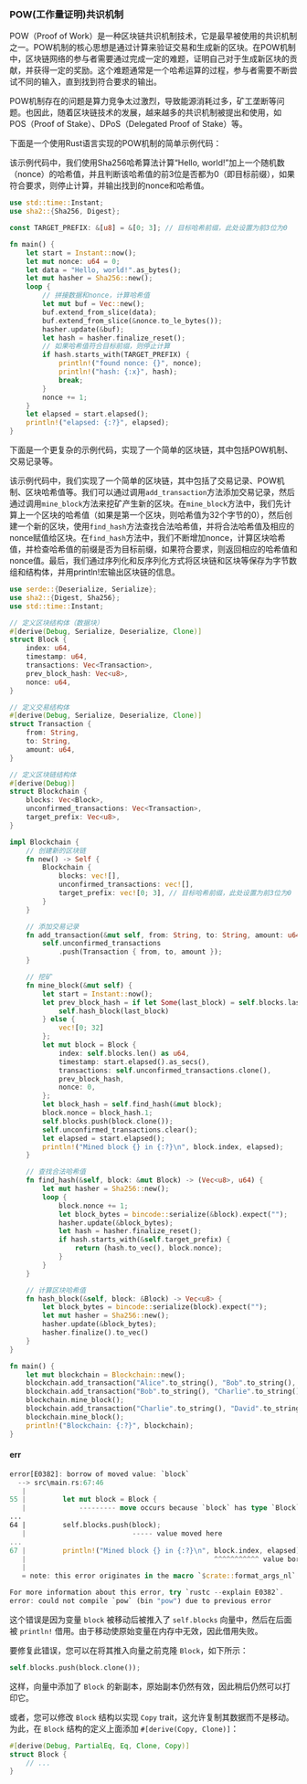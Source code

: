 ### POW(工作量证明)共识机制

POW（Proof of Work）是一种区块链共识机制技术，它是最早被使用的共识机制之一。POW机制的核心思想是通过计算来验证交易和生成新的区块。在POW机制中，区块链网络的参与者需要通过完成一定的难题，证明自己对于生成新区块的贡献，并获得一定的奖励。这个难题通常是一个哈希运算的过程，参与者需要不断尝试不同的输入，直到找到符合要求的输出。

POW机制存在的问题是算力竞争太过激烈，导致能源消耗过多，矿工垄断等问题。也因此，随着区块链技术的发展，越来越多的共识机制被提出和使用，如POS（Proof of Stake）、DPoS（Delegated Proof of Stake）等。



下面是一个使用Rust语言实现的POW机制的简单示例代码：

该示例代码中，我们使用Sha256哈希算法计算“Hello, world!”加上一个随机数（nonce）的哈希值，并且判断该哈希值的前3位是否都为0（即目标前缀），如果符合要求，则停止计算，并输出找到的nonce和哈希值。

```rust
use std::time::Instant;
use sha2::{Sha256, Digest};

const TARGET_PREFIX: &[u8] = &[0; 3]; // 目标哈希前缀，此处设置为前3位为0

fn main() {
    let start = Instant::now();
    let mut nonce: u64 = 0;
    let data = "Hello, world!".as_bytes();
    let mut hasher = Sha256::new();
    loop {
        // 拼接数据和nonce，计算哈希值
        let mut buf = Vec::new();
        buf.extend_from_slice(data);
        buf.extend_from_slice(&nonce.to_le_bytes());
        hasher.update(&buf);
        let hash = hasher.finalize_reset();
        // 如果哈希值符合目标前缀，则停止计算
        if hash.starts_with(TARGET_PREFIX) {
            println!("found nonce: {}", nonce);
            println!("hash: {:x}", hash);
            break;
        }
        nonce += 1;
    }
    let elapsed = start.elapsed();
    println!("elapsed: {:?}", elapsed);
}

```





下面是一个更复杂的示例代码，实现了一个简单的区块链，其中包括POW机制、交易记录等。

该示例代码中，我们实现了一个简单的区块链，其中包括了交易记录、POW机制、区块哈希值等。我们可以通过调用`add_transaction`方法添加交易记录，然后通过调用`mine_block`方法来挖矿产生新的区块。在`mine_block`方法中，我们先计算上一个区块的哈希值（如果是第一个区块，则哈希值为32个字节的0），然后创建一个新的区块，使用`find_hash`方法查找合法哈希值，并将合法哈希值及相应的nonce赋值给区块。在`find_hash`方法中，我们不断增加nonce，计算区块哈希值，并检查哈希值的前缀是否为目标前缀，如果符合要求，则返回相应的哈希值和nonce值。最后，我们通过序列化和反序列化方式将区块链和区块等保存为字节数组和结构体，并用println!宏输出区块链的信息。

```rust
use serde::{Deserialize, Serialize};
use sha2::{Digest, Sha256};
use std::time::Instant;

// 定义区块结构体（数据块）
#[derive(Debug, Serialize, Deserialize, Clone)]
struct Block {
    index: u64,
    timestamp: u64,
    transactions: Vec<Transaction>,
    prev_block_hash: Vec<u8>,
    nonce: u64,
}

// 定义交易结构体
#[derive(Debug, Serialize, Deserialize, Clone)]
struct Transaction {
    from: String,
    to: String,
    amount: u64,
}

// 定义区块链结构体
#[derive(Debug)]
struct Blockchain {
    blocks: Vec<Block>,
    unconfirmed_transactions: Vec<Transaction>,
    target_prefix: Vec<u8>,
}

impl Blockchain {
    // 创建新的区块链
    fn new() -> Self {
        Blockchain {
            blocks: vec![],
            unconfirmed_transactions: vec![],
            target_prefix: vec![0; 3], // 目标哈希前缀，此处设置为前3位为0
        }
    }

    // 添加交易记录
    fn add_transaction(&mut self, from: String, to: String, amount: u64) {
        self.unconfirmed_transactions
            .push(Transaction { from, to, amount });
    }

    // 挖矿
    fn mine_block(&mut self) {
        let start = Instant::now();
        let prev_block_hash = if let Some(last_block) = self.blocks.last() {
            self.hash_block(last_block)
        } else {
            vec![0; 32]
        };
        let mut block = Block {
            index: self.blocks.len() as u64,
            timestamp: start.elapsed().as_secs(),
            transactions: self.unconfirmed_transactions.clone(),
            prev_block_hash,
            nonce: 0,
        };
        let block_hash = self.find_hash(&mut block);
        block.nonce = block_hash.1;
        self.blocks.push(block.clone());
        self.unconfirmed_transactions.clear();
        let elapsed = start.elapsed();
        println!("Mined block {} in {:?}\n", block.index, elapsed);
    }

    // 查找合法哈希值
    fn find_hash(&self, block: &mut Block) -> (Vec<u8>, u64) {
        let mut hasher = Sha256::new();
        loop {
            block.nonce += 1;
            let block_bytes = bincode::serialize(&block).expect("");
            hasher.update(&block_bytes);
            let hash = hasher.finalize_reset();
            if hash.starts_with(&self.target_prefix) {
                return (hash.to_vec(), block.nonce);
            }
        }
    }

    // 计算区块哈希值
    fn hash_block(&self, block: &Block) -> Vec<u8> {
        let block_bytes = bincode::serialize(block).expect("");
        let mut hasher = Sha256::new();
        hasher.update(&block_bytes);
        hasher.finalize().to_vec()
    }
}

fn main() {
    let mut blockchain = Blockchain::new();
    blockchain.add_transaction("Alice".to_string(), "Bob".to_string(), 100);
    blockchain.add_transaction("Bob".to_string(), "Charlie".to_string(), 50);
    blockchain.mine_block();
    blockchain.add_transaction("Charlie".to_string(), "David".to_string(), 30);
    blockchain.mine_block();
    println!("Blockchain: {:?}", blockchain);
}

```





#### err

```rust
error[E0382]: borrow of moved value: `block`
  --> src\main.rs:67:46
   |
55 |         let mut block = Block {
   |             --------- move occurs because `block` has type `Block`, which does not implement the `Copy` trait
...
64 |         self.blocks.push(block);
   |                          ----- value moved here
...
67 |         println!("Mined block {} in {:?}\n", block.index, elapsed);
   |                                              ^^^^^^^^^^^ value borrowed here after move
   |
   = note: this error originates in the macro `$crate::format_args_nl` which comes from the expansion of the macro `println` (in Nightly builds, run with -Z macro-backtrace for more info)

For more information about this error, try `rustc --explain E0382`.
error: could not compile `pow` (bin "pow") due to previous error
```

这个错误是因为变量 `block` 被移动后被推入了 `self.blocks` 向量中，然后在后面被 `println!` 借用。由于移动使原始变量在内存中无效，因此借用失败。

要修复此错误，您可以在将其推入向量之前克隆 `Block`，如下所示：

```rust
self.blocks.push(block.clone());
```

这样，向量中添加了 `Block` 的新副本，原始副本仍然有效，因此稍后仍然可以打印它。

或者，您可以修改 `Block` 结构以实现 `Copy` trait，这允许复制其数据而不是移动。为此，在 `Block` 结构的定义上面添加 `#[derive(Copy, Clone)]`：

```rust
#[derive(Debug, PartialEq, Eq, Clone, Copy)]
struct Block {
    // ...
}
```
